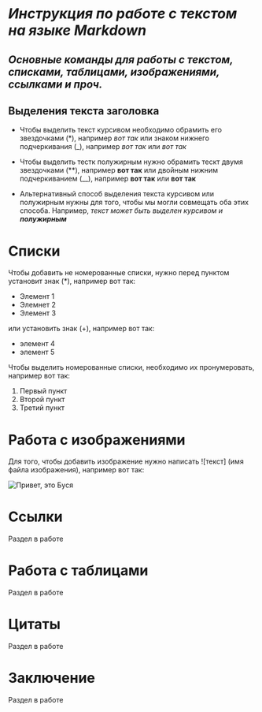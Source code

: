 # *Инструкция по работе с текстом на языке Markdown*

## *Основные команды для работы с текстом, списками, таблицами, изображениями, ссылками и проч.*

## Выделения текста заголовка
* Чтобы выделить текст курсивом необходимо обрамить его  звездочками (*), например *вот так* или знаком нижнего подчеркивания (_), например *вот так* или _вот так_

* Чтобы выделить тестк полужирным нужно обрамить тескт двумя звездочками (**), например **вот так** или двойным нижним подчеркиванием (__), например **вот так** или __вот так__

* Альтернативный способ выделения текста курсивом или полужирным нужны для того, чтобы мы могли совмещать оба этих способа. Например, _текст может быть выделен курсивом и **полужирным**_

# Списки
Чтобы добавить не номерованные списки, нужно перед пунктом установит знак (*), например вот так:
* Элемент 1
* Элемнет 2
* Элемент 3

или установить знак (+), например вот так:
+ элемент 4
+ элемент 5

Чтобы выделить номерованные списки, необходимо их пронумеровать, например вот так:

1. Первый пункт
2. Второй пункт
3. Третий пункт

# Работа с изображениями
Для того, чтобы добавить изображение нужно написать ![текст] (имя файла изображения), например вот так:

![Привет, это Буся](businka.jpg)

# Ссылки

Раздел в работе

# Работа с таблицами

Раздел в работе

# Цитаты

Раздел в работе

# Заключение

Раздел в работе